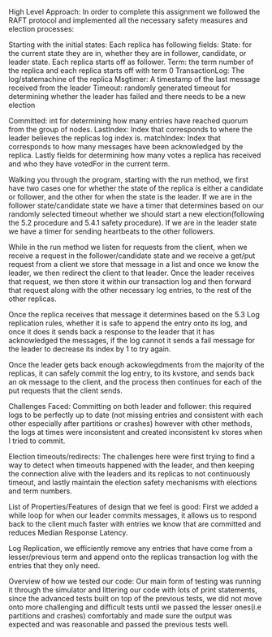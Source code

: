 High Level Approach:
In order to complete this assignment we followed the RAFT protocol and implemented all the necessary safety measures and election processes:

Starting with the initial states: Each replica has following fields:
State: for the current state they are in, whether they are in follower, candidate, or leader state. Each replica starts off as follower.
Term: the term number of the replica and each replica starts off with term 0
TransactionLog: The log/statemachine of the replica
Msgtimer: A timestamp of the last message received from the leader
Timeout: randomly generated timeout for determining whether the leader has failed and there needs to be a new election

Committed: int for determining how many entries have reached quorum from the group of nodes.
LastIndex: Index that corresponds to where the leader believes the replicas log index is.
matchIndex: Index that corresponds to how many messages have been acknowledged by the replica.
Lastly fields for determining how many votes a replica has received and who they have votedFor in the current term.

Walking you through the program, starting with the run method, we first have two cases one for whether the state of the replica is either a candidate or follower, and the other for when the state is the leader. If we are in the follower state/candidate state we have a timer that determines based on our randomly selected timeout whether we should start a new election(following the 5.2 procedure and 5.4.1 safety procedure). If we are in the leader state we have a timer for sending heartbeats to the other followers.

While in the run method we listen for requests from the client, when we receive a request in the follower/candidate state and we receive a get/put request from a client we store that message in a list and once we know the leader, we then redirect the client to that leader. Once the leader receives that request, we then store it within our transaction log and then forward that request along with the other necessary log entries, to the rest of the other replicas.

Once the replica receives that message it determines based on the 5.3 Log replication rules, whether it is safe to append the entry onto its log, and once it does it sends back a response to the leader that it has acknowledged the messages, if the log cannot it sends a fail message for the leader to decrease its index by 1 to try again.

Once the leader gets back enough ackowlegdments from the majority of the replicas, it can safely commit the log entry, to its kvstore, and sends back an ok message to the client, and the process then continues for each of the put requests that the client sends.

Challenges Faced:
Committing on both leader and follower: this required logs to be perfectly up to date (not missing entries and consistent with each other especially after partitions or crashes) however with other methods, the logs at times were inconsistent and created inconsistent kv stores when I tried to commit.

Election timeouts/redirects: The challenges here were first trying to find a way to detect when timeouts happened with the leader, and then keeping the connection alive with the leaders and its replicas to not continuously timeout, and lastly maintain the election safety mechanisms with elections and term numbers.

List of Properties/Features of design that we feel is good:
First we added a while loop for when our leader commits messages, it allows us to respond back to the client much faster with entries we know that are committed and reduces Median Response Latency.

Log Replication, we efficiently remove any entries that have come from a lesser/previous term and append onto the replicas transaction log with the entries that they only need.

Overview of how we tested our code:
Our main form of testing was running it through the simulator and littering our code with lots of print statements, since the advanced tests built on top of the previous tests, we did not move onto more challenging and difficult tests until we passed the lesser ones(i.e partitions and crashes) comfortably and made sure the output was expected and was reasonable and passed the previous tests well.

